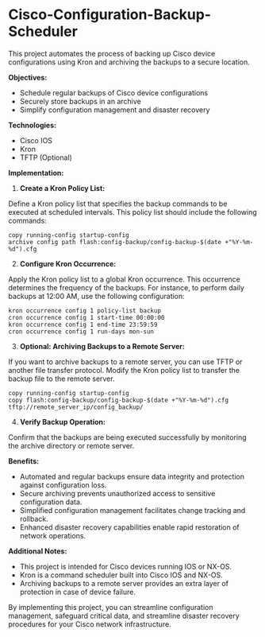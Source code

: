 # Cisco-Configuration-Backup-Scheduler
This project automates the process of backing up Cisco device configurations using Kron and archiving the backups to a secure location.

**Objectives:**

- Schedule regular backups of Cisco device configurations
- Securely store backups in an archive
- Simplify configuration management and disaster recovery

**Technologies:**

- Cisco IOS
- Kron
- TFTP (Optional)

**Implementation:**

1. **Create a Kron Policy List:**

Define a Kron policy list that specifies the backup commands to be executed at scheduled intervals. This policy list should include the following commands:

```
copy running-config startup-config
archive config path flash:config-backup/config-backup-$(date +"%Y-%m-%d").cfg
```

2. **Configure Kron Occurrence:**

Apply the Kron policy list to a global Kron occurrence. This occurrence determines the frequency of the backups. For instance, to perform daily backups at 12:00 AM, use the following configuration:

```
kron occurrence config 1 policy-list backup
cron occurrence config 1 start-time 00:00:00
kron occurrence config 1 end-time 23:59:59
cron occurrence config 1 run-days mon-sun
```

3. **Optional: Archiving Backups to a Remote Server:**

If you want to archive backups to a remote server, you can use TFTP or another file transfer protocol. Modify the Kron policy list to transfer the backup file to the remote server.

```
copy running-config startup-config
copy flash:config-backup/config-backup-$(date +"%Y-%m-%d").cfg tftp://remote_server_ip/config_backup/
```

4. **Verify Backup Operation:**

Confirm that the backups are being executed successfully by monitoring the archive directory or remote server.

**Benefits:**

- Automated and regular backups ensure data integrity and protection against configuration loss.
- Secure archiving prevents unauthorized access to sensitive configuration data.
- Simplified configuration management facilitates change tracking and rollback.
- Enhanced disaster recovery capabilities enable rapid restoration of network operations.

**Additional Notes:**

- This project is intended for Cisco devices running IOS or NX-OS.
- Kron is a command scheduler built into Cisco IOS and NX-OS.
- Archiving backups to a remote server provides an extra layer of protection in case of device failure.

By implementing this project, you can streamline configuration management, safeguard critical data, and streamline disaster recovery procedures for your Cisco network infrastructure.
